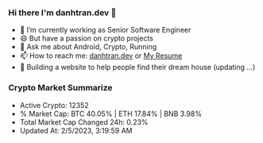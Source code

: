 ### Hi there I'm danhtran.dev 👋

- 🔭 I’m currently working as Senior Software Engineer
- 😄 But have a passion on crypto projects
- 💬 Ask me about Android, Crypto, Running 
- 📫 How to reach me: <a href="https://danhtran.dev" target="_blank">danhtran.dev</a> or <a href="Dan-Resume.pdf" target="_blank">My Resume</a>
- 🌱 Building a website to help people find their dream house (updating ...)

### Crypto Market Summarize
- Active Crypto: 12352
- % Market Cap: BTC 40.05% | ETH 17.84% | BNB 3.98%
- Total Market Cap Changed 24h: 0.23%
- Updated At: 2/5/2023, 3:19:59 AM
